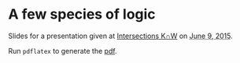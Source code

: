 A few species of logic
======================

Slides for a presentation given at [Intersections K&cap;W](http://www.amotlpaa.org/kcapw/)
on <abbr title='2015-06-09'>June 9, 2015</abbr>.

Run `pdflatex` to generate the [pdf](http://www.amotlpaa.org/kcapw/2015-06-09-logics.pdf).

